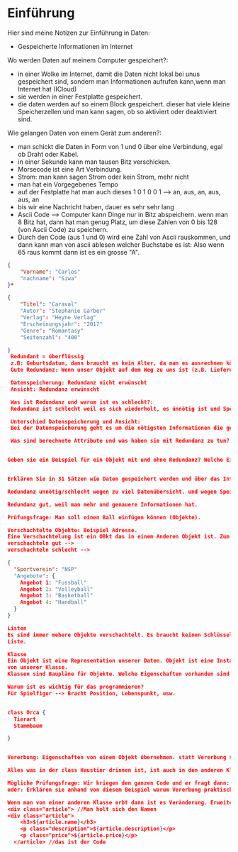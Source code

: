 # Einführung

Hier sind meine Notizen zur Einführung in Daten:

- Gespeicherte Informationen im Internet

Wo werden Daten auf meinem Computer gespeichert?:

- in einer Wolke im Internet, damit die Daten nicht lokal bei unus gespeichert
  sind, sondern man Informationen aufrufen kann,wenn man Internet hat (ICloud)
- sie werden in einer Festplatte gespeichert.
- die daten werden auf so einem Block gespeichert. dieser hat viele kleine
  Speicherzellen und man kann sagen, ob so aktiviert oder deaktiviert sind.

Wie gelangen Daten von einem Gerät zum anderen?:

- man schickt die Daten in Form von 1 und 0 über eine Verbindung, egal ob Draht
  oder Kabel.
- in einer Sekunde kann man tausen Bitz verschicken.
- Morsecode ist eine Art Verbindung.
- Strom: man kann sagen Strom oder kein Strom, mehr nicht
- man hat ein Vorgegebenes Tempo
- auf der Festplatte hat man auch dieses 1 0 1 0 0 1 --> an, aus, an, aus, aus,
  an
- bis wir eine Nachricht haben, dauer es sehr sehr lang
- Ascii Code --> Computer kann Dinge nur in Bitz abspeichern. wenn man 8 Bitz
  hat, dann hat man genug Platz, um diese Zahlen von 0 bis 128 (von Ascii Code)
  zu speichern.
- Durch den Code (aus 1 und 0) wird eine Zahl von Ascii rauskommen, und dann
  kann man von ascii ablesen welcher Buchstabe es ist: Also wenn 65 raus kommt
  dann ist es ein grosse "A".

```JSON
{
    "Vorname": "Carlos"
    "nachname": "Siwa"
}*
```

```JSON
{
    "Titel": "Caraval"
    "Autor": "Stephanie Garber"
    "Verlag": "Heyne Verlag"
    "Erscheinungsjahr": "2017"
    "Genre": "Romantasy"
    "Seitenzahl": "400"

}
 Redundant = überflüssig
 z.B: Geburtsdatum, dann braucht es kein Alter, da man es ausrechnen könnte. man möchte Redundanz vermeiden, vor allem wenn wir modullieren. Alter muss man immer nach kontrollieren, das Geburtsdatum bleibt immer gleich.
 Gute Redundanz: Wenn unser Objekt auf dem Weg zu uns ist (z.B. Lieferung) und eine Datenkorruption hat, dann kann man es prüfen und die Fälschung entdecken. Beim Modellieren meistens keine Reduntanz. Wenn etwas wirklich stimmen muss, dann hätte man aber lieber eine Redundanz.

 Datenspeicherung: Redundanz nicht erwünscht
 Ansicht: Redundanz erwünscht

 Was ist Redundanz und warum ist es schlecht?:
 Redundanz ist schlecht weil es sich wiederholt, es ünnötig ist und Speicherplatz einnimmt.

 Unterschied Datenspeicherung und Ansicht:
 Bei der Datenspeicherung geht es um die nötigsten Informationen die gespeichert werden sollen. Ansicht ist das wichtigste und etwas mehr information dazu.

 Was sind berechnete Attribute und was haben sie mit Redundanz zu tun?:


Geben sie ein Beispiel für ein Objekt mit und ohne Redundanz? Welche Eigenschaften sind Redundanz? Würde es trotzdem Sinn machen, dieses Objekt so zu verwenden? Ansonsten geben Sie ein Objekt an, bei dem es sich lohnt:


Erklären Sie in 31 Sätzen wie Daten gespeichert werden und über das Internet/von Gerät zu Gerät übertragen werden:

Redundanz unnötig/schlecht wegen zu viel Datenübersicht. und wegen Speiecherplatz (nur halb zählen, denn Speicherplatz unglaublich günstig und man hat immer genug.). Anderer Grund ist dass es unübrersichtlich und unordentlich ist.

Redundanz gut, weil man mehr und genauere Informationen hat.

Prüfungsfrage: Man soll einen Ball einfügen können (Objekte).

Verschachtelte Objekte: Beispiel Adresse.
Eine Verschachtelung ist ein OBkt das in einem Anderen Objekt ist. Zum Beispiel das Objekt Strasse ist in dem Objekt Adresse.
verschachteln gut -->
verschachteln schlecht -->

{
  "Sportverein": "NSP"
  "Angebote": {
    Angebot 1: "Fussball"
    Angebot 2: "Volleyball"
    Angebot 3: "Basketball"
    Angebot 4: "Handball"
  }
}

Listen
Es sind immer mehere Objekte verschachtelt. Es braucht keinen Schlüssel in einer
Liste.

Klasse
Ein Objekt ist eine Representation unserer Daten. Objekt ist eine Instanz
von unserer Klasse.
Klassen sind Baupläne für Objekte. Welche Eigenschaften vorhanden sind aber ohne Werte.

Warum ist es wichtig für das programmieren?
Für Spielfigur --> Bracht Position, Lebenspunkt, usw.


class Orca {
  Tierart
  Stammbaum

}


Vererbung: Eigenschaften von einem Objekt übernehmen. statt Vererbung sagt man erweiterung von einem Objekt.

Alles was in der class Haustier drinnen ist, ist auch in den anderen Klassen drunter (Fisch und Hund) drinnen, einfach man sieht es nicht. Wenn man es erweitert dann bekommt man alles von der alten Klasse (Haustier) und man schreibt dann spezifisch bei den anderen Klassen (Fisch oder Hund) nur noch hin, was nur für den Fisch relevant ist und für den Hund nicht. Für den Hund dasselbe.

Mögliche Prüfungsfrage: Wir kriegen den ganzen Code und er fragt dann: Geben sie eine Instanz für die Klasse Hunnd an:
oder: Erklären sie anhand von diesem Beispiel warum Vererbung praktisch ist:

Wenn man von einer anderen Klasse erbt dann ist es Veränderung. Erweitern ist dass unsere Klasse Haustier bie der Klasse Fisch einfach erweitert wird, denn die Klasse Haustier ist immer dort und man gibt zusätzlich Eigenschiften für spezifisch den Fisch an.
<div class="article"> //Man holt sich den Namen
<div class="article">
    <h3>${article.name}</h3>
    <p class="description">${article.description}</p>
    <p class="price">${article.price}</p>
  </article> //das ist der Code
```

